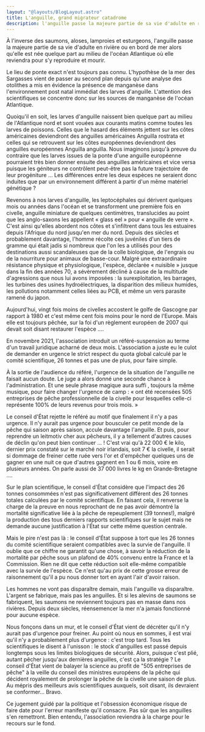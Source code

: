 ```yaml
---
layout: "@layouts/BlogLayout.astro"
title: L'anguille, grand migrateur catadrome
description: l'anguille passe la majeure partie de sa vie d'adulte en rivière ou en bord de mer alors qu'elle est née quelque part au milieu de l'océan Atlantique où elle reviendra pour s'y reproduire et mourir
---
```


À l'inverse des saumons, aloses, lamproies et esturgeons, l'anguille passe la majeure partie de sa vie d'adulte en rivière ou en bord de mer alors qu'elle est née quelque part au milieu de l'océan Atlantique où elle reviendra pour s'y reproduire et mourir.

Le lieu de ponte exact n'est toujours pas connu. L'hypothèse de la mer des Sargasses vient de passer au second plan depuis qu'une analyse des otolithes a mis en évidence la présence de manganèse dans l'environnement post natal immédiat des larves d'anguille. L'attention des scientifiques se concentre donc sur les sources de manganèse de l'océan Atlantique.

Quoiqu'il en soit, les larves d'anguille naissent bien quelque part au milieu de l'Atlantique nord et sont vouées aux courants matins comme toutes les larves de poissons. Celles que le hasard des éléments jettent sur les côtes américaines deviendront des anguilles américaines Anguilla rostrata et celles qui se retrouvent sur les côtes européennes deviendront des anguilles européennes Anguilla anguilla. Nous imaginons jusqu'à preuve du contraire que les larves issues de la ponte d'une anguille européenne pourraient très bien donner ensuite des anguilles américaines et vice versa puisque les géniteurs ne contrôlent peut-être pas la future trajectoire de leur progéniture … Les différences entre les deux espèces ne seraient donc induites que par un environnement différent à partir d'un même matériel génétique ?

Revenons à nos larves d'anguille, les leptocéphales qui dérivent quelques mois ou années dans l'océan et se transforment une première fois en civelle, anguille miniature de quelques centimètres, translucides au point que les anglo-saxons les appellent « glass eel » pour « anguille de verre ». C'est ainsi qu'elles abordent nos côtes et s'infiltrent dans tous les estuaires depuis l'Afrique du nord jusqu'en mer du nord. Depuis des siècles et probablement davantage, l'homme récolte ces juvéniles d'un tiers de gramme qui était jadis si nombreux que l'on les a utilisés pour des destinations aussi scandaleuses que de la colle biologique, de l'engrais ou de la nourriture pour animaux de basse-cour. Malgré une extraordinaire résistance physique et physiologique, l'espèce, déclarée « nuisible » jusque dans la fin des années 70, a sévèrement décliné à cause de la multitude d'agressions que nous lui avons imposées : la surexploitation, les barrages, les turbines des usines hydroélectriques, la disparition des milieux humides, les pollutions notamment celles liées au PCB, et même un vers parasite ramené du japon.

Aujourd'hui, vingt fois moins de civelles accostent le golfe de Gascogne par rapport à 1980 et c'est même cent fois moins pour le nord de l'Europe. Mais elle est toujours pêchée, sur la foi d'un règlement européen de 2007 qui devait soit disant restaurer l'espèce ….

En novembre 2021, l'association introduit un référé-suspension au terme d'un travail juridique acharné de deux mois. L'association a juste eu le culot de demander en urgence le strict respect du quota global calculé par le comité scientifique, 26 tonnes et pas une de plus, pour faire simple.

À la sortie de l'audience du référé, l'urgence de la situation de l'anguille ne faisait aucun doute. Le juge a alors donné une seconde chance à l'administration. Et une seule phrase magique aura suffi , toujours la même musique, pour faire changer l'urgence de camp  : « ont été recensées 505 entreprises de pêche professionnelle de la civelle pour lesquelles celle-ci représente 100% de leurs revenus pour trois mois. »

Le conseil d'État rejette le référé au motif que finalement il n'y a pas urgence. Il n'y aurait pas urgence pour bousculer ce petit monde de la pêche qui saison après saison, accule davantage l'anguille. Et puis, pour reprendre un leitmotiv cher aux pêcheurs, il y a tellement d'autres causes de déclin qu'on peut bien continuer … ! C'est vrai qu'à 22 000 € le kilo, dernier prix constaté sur le marché noir irlandais, soit 7 € la civelle, il serait si dommage de freiner cette ruée vers l'or et d'empêcher quelques uns de gagner en une nuit ce que d'autres gagnent en 1 ou 6 mois, voire en plusieurs années. On parle aussi de 37 000 livres le kg en Grande-Bretagne ....

Sur le plan scientifique, le conseil d'État considère que l'impact des 26 tonnes consommées n'est pas significativement différent des 26 tonnes totales calculées par le comité scientifique. En faisant cela, il renverse la charge de la preuve en nous reprochant de ne pas avoir démontré la mortalité significative liée à la pêche de repeuplement (39 tonnes!), malgré la production des tous derniers rapports scientifiques sur le sujet mais ne demande aucune justification à l'État sur cette même question centrale.

Mais le pire n'est pas là : le conseil d'État suppose à tort que les 26 tonnes du comité scientifique seraient compatibles avec la survie de l'anguille. Il oublie que ce chiffre ne garantit qu'une chose, à savoir la réduction de la mortalité par pêche sous un plafond de 40% convenu entre la France et la Commission. Rien ne dit que cette réduction soit elle-même compatible avec la survie de l'espèce. Ce n'est qu'au prix de cette grosse erreur de raisonnement qu'il a pu nous donner tort en ayant l'air d'avoir raison.

Les hommes ne vont pas disparaître demain, mais l'anguille va disparaître. L'argent se fabrique, mais pas les anguilles. Et si les alevins de saumons se fabriquent, les saumons ne reviennent toujours pas en masse dans nos rivières. Depuis deux siècles, réensemencer la mer n'a jamais fonctionné pour aucune espèce.

Nous fonçons dans un mur, et le conseil d'État vient de décréter qu'il n'y aurait pas d'urgence pour freiner. Au point où nous en sommes, il est vrai qu'il n'y a probablement plus d'urgence : c'est trop tard. Tous les scientifiques le disent à l'unisson : le stock d'anguilles est passé depuis longtemps sous les limites biologiques de sécurité. Alors, puisque c'est plié, autant pêcher jusqu'aux dernières anguilles, c'est ça la stratégie ? Le conseil d'État vient de balayer la science au profit de "505 entreprises de pêche" à la veille du conseil des ministres européens de la pêche qui décident royalement de prolonger la pêche de la civelle une saison de plus. Au mépris des meilleurs avis scientifiques auxquels, soit disant, ils devraient se conformer... Bravo.

Ce jugement guidé par la politique et l'obsession économique risque de faire date pour l'erreur manifeste qu'il consacre. Pas sûr que les anguilles s'en remettront. Bien entendu, l'association reviendra à la charge pour le recours sur le fond.
